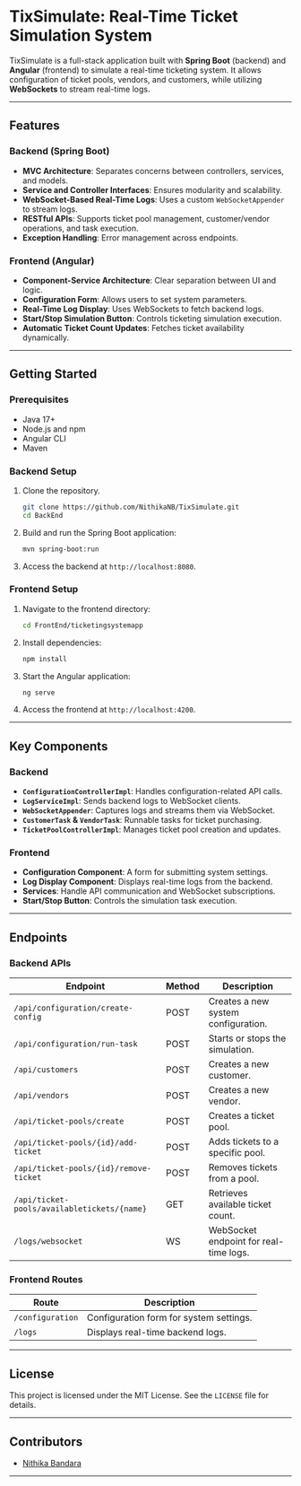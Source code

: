 # **TixSimulate: Real-Time Ticket Simulation System**

TixSimulate is a full-stack application built with **Spring Boot** (backend) and **Angular** (frontend) to simulate a real-time ticketing system. It allows configuration of ticket pools, vendors, and customers, while utilizing **WebSockets** to stream real-time logs.

---

## **Features**

### Backend (Spring Boot)
- **MVC Architecture**: Separates concerns between controllers, services, and models.
- **Service and Controller Interfaces**: Ensures modularity and scalability.
- **WebSocket-Based Real-Time Logs**: Uses a custom `WebSocketAppender` to stream logs.
- **RESTful APIs**: Supports ticket pool management, customer/vendor operations, and task execution.
- **Exception Handling**: Error management across endpoints.

### Frontend (Angular)
- **Component-Service Architecture**: Clear separation between UI and logic.
- **Configuration Form**: Allows users to set system parameters.
- **Real-Time Log Display**: Uses WebSockets to fetch backend logs.
- **Start/Stop Simulation Button**: Controls ticketing simulation execution.
- **Automatic Ticket Count Updates**: Fetches ticket availability dynamically.

---

## **Getting Started**

### Prerequisites
- Java 17+
- Node.js and npm
- Angular CLI
- Maven

### Backend Setup
1. Clone the repository.
   ```bash
   git clone https://github.com/NithikaNB/TixSimulate.git
   cd BackEnd
   ```
2. Build and run the Spring Boot application:
   ```bash
   mvn spring-boot:run
   ```
3. Access the backend at `http://localhost:8080`.

### Frontend Setup
1. Navigate to the frontend directory:
   ```bash
   cd FrontEnd/ticketingsystemapp
   ```
2. Install dependencies:
   ```bash
   npm install
   ```
3. Start the Angular application:
   ```bash
   ng serve
   ```
4. Access the frontend at `http://localhost:4200`.

---

## **Key Components**

### **Backend**
- **`ConfigurationControllerImpl`**: Handles configuration-related API calls.
- **`LogServiceImpl`**: Sends backend logs to WebSocket clients.
- **`WebSocketAppender`**: Captures logs and streams them via WebSocket.
- **`CustomerTask` & `VendorTask`**: Runnable tasks for ticket purchasing.
- **`TicketPoolControllerImpl`**: Manages ticket pool creation and updates.

### **Frontend**
- **Configuration Component**: A form for submitting system settings.
- **Log Display Component**: Displays real-time logs from the backend.
- **Services**: Handle API communication and WebSocket subscriptions.
- **Start/Stop Button**: Controls the simulation task execution.

---

## **Endpoints**

### Backend APIs
| Endpoint                            | Method | Description                                  |
|-------------------------------------|--------|----------------------------------------------|
| `/api/configuration/create-config`  | POST   | Creates a new system configuration.         |
| `/api/configuration/run-task`       | POST   | Starts or stops the simulation.             |
| `/api/customers`                    | POST   | Creates a new customer.                     |
| `/api/vendors`                      | POST   | Creates a new vendor.                       |
| `/api/ticket-pools/create`          | POST   | Creates a ticket pool.                      |
| `/api/ticket-pools/{id}/add-ticket` | POST   | Adds tickets to a specific pool.            |
| `/api/ticket-pools/{id}/remove-ticket` | POST   | Removes tickets from a pool.              |
| `/api/ticket-pools/availabletickets/{name}` | GET | Retrieves available ticket count.        |
| `/logs/websocket`                    | WS     | WebSocket endpoint for real-time logs.      |

### Frontend Routes
| Route          | Description                           |
|---------------|---------------------------------------|
| `/configuration` | Configuration form for system settings. |
| `/logs`         | Displays real-time backend logs.     |

---

## **License**
This project is licensed under the MIT License. See the `LICENSE` file for details.

---

## **Contributors**
- [Nithika Bandara](https://github.com/NithikaNB)

---
